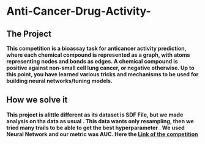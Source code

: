 # Anti-Cancer-Drug-Activity-
## The Project
**This competition is a bioassay task for anticancer activity prediction, where each chemical compound is represented as a graph, with atoms representing nodes and bonds as edges. A chemical compound is positive against non-small cell lung cancer, or negative otherwise. Up to this point, you have learned various tricks and mechanisms to be used for building neural networks/tuning models.**
## How we solve it
**This project is alittle different as its dataset is SDF File, but we made analysis on tha data as usual . This data wants only resampling, then we tried many trails to be able to get the best hyperparameter . 
We used Neural Network and our metric was AUC. Here the [Link of the competition](https://www.kaggle.com/competitions/cisc873-dm-w23-a6)**
